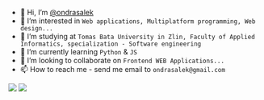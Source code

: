- 👋 Hi, I’m [@ondrasalek](https://github.com/ondrasalek)
- 👀 I’m interested in `Web applications, Multiplatform programming, Web design...`
- 🌱 I’m studying at `Tomas Bata University in Zlin, Faculty of Applied Informatics, specialization - Software engineering`
- 🌱 I’m currently learning `Python` & `JS`
- 💞️ I’m looking to collaborate on `Frontend WEB Applications...`
- 📫 How to reach me - send me email to `ondrasalek@gmail.com`

![](https://komarev.com/ghpvc/?username=ondrasalek&color=blue&style=plastic&label=Profile+View)
![](https://hit.yhype.me/github/profile?user_id=57462486)
<!---
ondrasalek/ondrasalek is a ✨ special ✨ repository because its `README.md` (this file) appears on your GitHub profile.
You can click the Preview link to take a look at your changes.
--->
